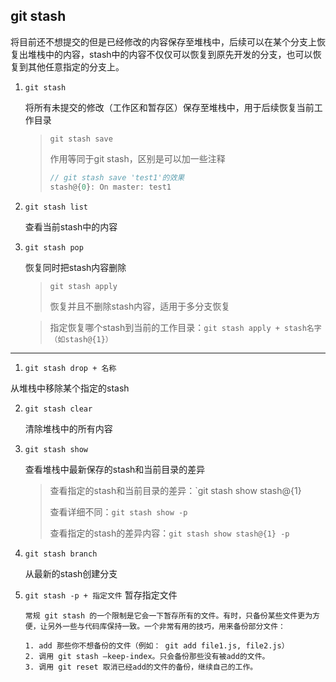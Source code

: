 ## git stash

将目前还不想提交的但是已经修改的内容保存至堆栈中，后续可以在某个分支上恢复出堆栈中的内容，stash中的内容不仅仅可以恢复到原先开发的分支，也可以恢复到其他任意指定的分支上。 

1. `git stash`

   将所有未提交的修改（工作区和暂存区）保存至堆栈中，用于后续恢复当前工作目录

   > `git stash save`
   >
   > 作用等同于git stash，区别是可以加一些注释
   >
   > ```javascript
   > // git stash save 'test1'的效果
   > stash@{0}: On master: test1
   > ```
   >
   
2. `git stash list`

   查看当前stash中的内容

3. `git stash pop`

   恢复同时把stash内容删除

   > `git stash apply`
   >
   > 恢复并且不删除stash内容，适用于多分支恢复
   
   > 指定恢复哪个stash到当前的工作目录：`git stash apply + stash名字（如stash@{1}）`

---

1. `git stash drop + 名称`

  从堆栈中移除某个指定的stash
  
2. `git stash clear`

   清除堆栈中的所有内容

3. `git stash show`

   查看堆栈中最新保存的stash和当前目录的差异

   > 查看指定的stash和当前目录的差异：`git stash show stash@{1}
   >
   > 查看详细不同：`git stash show -p`
   >
   > 查看指定的stash的差异内容：`git stash show stash@{1} -p`

4. `git stash branch`

   从最新的stash创建分支
   
5. `git stash -p + 指定文件`
   暂存指定文件
   ```
   常规 git stash 的一个限制是它会一下暂存所有的文件。有时，只备份某些文件更为方便，让另外一些与代码库保持一致。一个非常有用的技巧，用来备份部分文件：

   1. add 那些你不想备份的文件（例如： git add file1.js, file2.js）
   2. 调用 git stash –keep-index。只会备份那些没有被add的文件。
   3. 调用 git reset 取消已经add的文件的备份，继续自己的工作。
   ```

   

   

   
